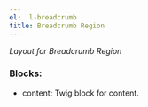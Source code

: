 ```yaml
---
el: .l-breadcrumb
title: Breadcrumb Region
---
```

_Layout for Breadcrumb Region_

### Blocks:
* content: Twig block for content.
